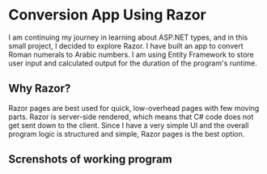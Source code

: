 # Conversion App Using Razor 

I am continuing my journey in learning about ASP.NET types, and in this small project, I decided to explore Razor. I have built an app to convert Roman numerals to Arabic numbers. I am using Entity Framework to store user input and calculated output for the duration of the program's runtime.

## Why Razor?
Razor pages are best used for quick, low-overhead pages with few moving parts. Razor is server-side rendered, which means that C# code does not get sent down to the client. Since I have a very simple UI and the overall program logic is structured and simple, Razor pages is the best option.

## Screnshots of working program



